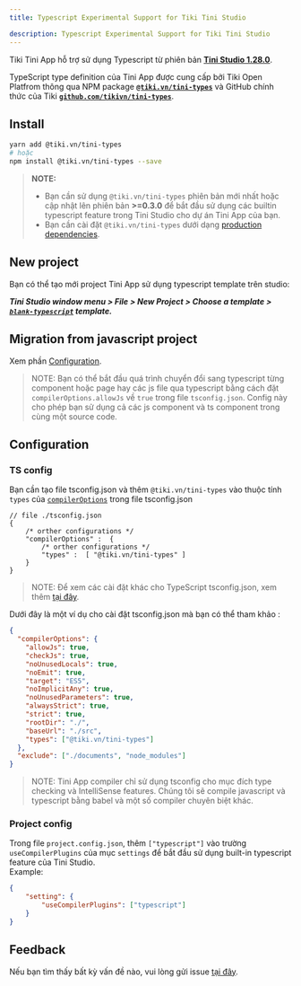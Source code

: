 ```yaml
---
title: Typescript Experimental Support for Tiki Tini Studio

description: Typescript Experimental Support for Tiki Tini Studio
---
```


Tiki Tini App hỗ trợ sử dụng Typescript từ phiên bản [**Tini Studio 1.28.0**](https://developers.tiki.vn/downloads).

TypeScript type definition của Tini App được cung cấp bởi Tiki Open Platfrom thông qua NPM package **[`@tiki.vn/tini-types`](https://www.npmjs.com/package/@tiki.vn/tini-types)** và GitHub chính thức của Tiki **[`github.com/tikivn/tini-types`](https://github.com/tikivn/tini-types)**.


## Install 
```bash
yarn add @tiki.vn/tini-types
# hoặc
npm install @tiki.vn/tini-types --save 
```

> **NOTE:**
> - Bạn cần sử dụng `@tiki.vn/tini-types` phiên bản mới nhất hoặc cập nhật lên phiên bản **>=0.3.0** để bắt đầu sử dụng các builtin typescript feature trong Tini Studio cho dự án Tini App của bạn.
> - Bạn cần cài đặt `@tiki.vn/tini-types` dưới dạng [production dependencies](https://docs.npmjs.com/cli/v7/configuring-npm/package-json#dependencies).

## New project
Bạn có thể tạo mới project Tini App sử dụng typescript template trên studio:

_**Tini Studio window menu > File > New Project > Choose a template > [`blank-typescript`](https://github.com/tikivn/miniapp-getting-started/tree/main/blank-typescript) template.**_
## Migration from javascript project
Xem phần [Configuration](#configuration).
> NOTE: Bạn có thể bắt đầu quá trình chuyển đổi sang typescript  từng  component hoặc page hay các js file qua typescript bằng cách đặt `compilerOptions.allowJs` về `true` trong file `tsconfig.json`. Config này cho phép bạn sử dụng cả các js component và ts component trong cùng một source code.

## Configuration
### TS config
Bạn cần tạo file tsconfig.json và thêm `@tiki.vn/tini-types` vào thuộc tính `types` của [`compilerOptions`](https://www.typescriptlang.org/tsconfig#compilerOptions) trong file tsconfig.json
```TS
// file ./tsconfig.json
{
    /* orther configurations */
    "compilerOptions" :  {
        /* orther configurations */
        "types" :  [ "@tiki.vn/tini-types" ]
    }
}
```
> NOTE: Để xem các cài đặt khác cho TypeScript tsconfig.json, xem thêm [tại đây](https://www.typescriptlang.org/tsconfig).

Dưới đây là một ví dụ cho cài đặt tsconfig.json mà bạn có thể tham khảo :
```json
{
  "compilerOptions": {
    "allowJs": true,
    "checkJs": true,
    "noUnusedLocals": true,
    "noEmit": true,
    "target": "ES5",
    "noImplicitAny": true,
    "noUnusedParameters": true,
    "alwaysStrict": true,
    "strict": true,
    "rootDir": "./",
    "baseUrl": "./src",
    "types": ["@tiki.vn/tini-types"]
  },
  "exclude": ["./documents", "node_modules"]
}
```
>NOTE: Tini App compiler chỉ sử dụng tsconfig cho mục đích type checking và IntelliSense features. Chúng tôi sẽ compile javascript và typescript bằng babel và một số compiler chuyên biệt khác.

### Project config
Trong file `project.config.json`, thêm `["typescript"]` vào trường `useCompilerPlugins` của mục  `settings` để bắt đầu sử dụng built-in typescript  feature của Tini Studio.  
Example:
```json
{
    "setting": {
        "useCompilerPlugins": ["typescript"]
    }
}
```
## Feedback
Nếu bạn tìm thấy bất kỳ vấn đề nào, vui lòng gửi issue [tại đây](https://github.com/tikivn/tini-types/issues).
